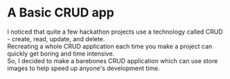 # A Basic CRUD app

I noticed that quite a few hackathon projects use a technology called CRUD - create, read, update, and delete. <br>
Recreating a whole CRUD application each time you make a project can quickly get boring and time intensive. <br>
So, I decided to make a barebones CRUD application which can use store images to help speed up anyone's development time.